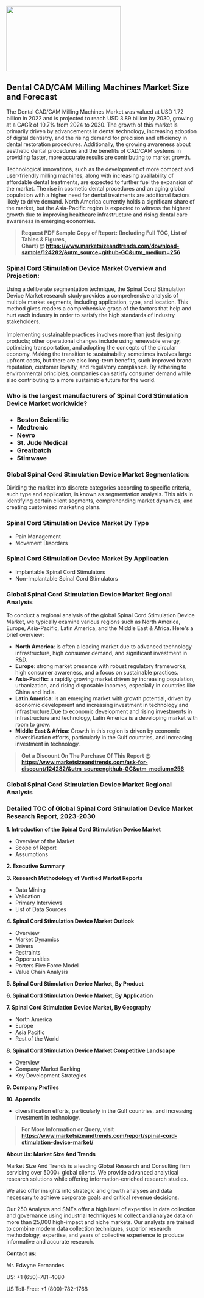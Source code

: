 <p><img class="alignnone size-medium wp-image-20088" src="https://ffe5etoiles.com/wp-content/uploads/2024/12/MST1-300x171.png" alt="" width="300" height="171" /></p><h2>Dental CAD/CAM Milling Machines Market Size and Forecast</h2><p>The Dental CAD/CAM Milling Machines Market was valued at USD 1.72 billion in 2022 and is projected to reach USD 3.89 billion by 2030, growing at a CAGR of 10.7% from 2024 to 2030. The growth of this market is primarily driven by advancements in dental technology, increasing adoption of digital dentistry, and the rising demand for precision and efficiency in dental restoration procedures. Additionally, the growing awareness about aesthetic dental procedures and the benefits of CAD/CAM systems in providing faster, more accurate results are contributing to market growth.</p><p>Technological innovations, such as the development of more compact and user-friendly milling machines, along with increasing availability of affordable dental treatments, are expected to further fuel the expansion of the market. The rise in cosmetic dental procedures and an aging global population with a higher need for dental treatments are additional factors likely to drive demand. North America currently holds a significant share of the market, but the Asia-Pacific region is expected to witness the highest growth due to improving healthcare infrastructure and rising dental care awareness in emerging economies.</p></p><blockquote id="" class=""><strong>Request PDF Sample Copy of Report: (Including Full TOC, List of Tables &amp; Figures, Chart)&nbsp;@&nbsp;<strong><a href="https://www.marketsizeandtrends.com/download-sample/124282/&utm_source=github-GC&utm_medium=256" target="_blank">https://www.marketsizeandtrends.com/download-sample/124282/&utm_source=github-GC&utm_medium=256</a></strong></strong></blockquote><h3 id="" class="">Spinal Cord Stimulation Device Market&nbsp;Overview and Projection:</h3><p id="" class="">Using a deliberate segmentation technique, the Spinal Cord Stimulation Device Market research study provides a comprehensive analysis of multiple market segments, including application, type, and location. This method gives readers a comprehensive grasp of the factors that help and hurt each industry in order to satisfy the high standards of industry stakeholders. <br /> <br />Implementing sustainable practices involves more than just designing products; other operational changes include using renewable energy, optimizing transportation, and adopting the concepts of the circular economy. Making the transition to sustainability sometimes involves large upfront costs, but there are also long-term benefits, such improved brand reputation, customer loyalty, and regulatory compliance. By adhering to environmental principles, companies can satisfy consumer demand while also contributing to a more sustainable future for the world.</p><h3 id="" class="">Who is the largest manufacturers of&nbsp;Spinal Cord Stimulation Device Market worldwide?</h3><h3 class=""><p><ul><li>Boston Scientific </li><li> Medtronic </li><li> Nevro </li><li> St. Jude Medical </li><li> Greatbatch </li><li> Stimwave</li></ul></p></h3><h3 id="" class="">Global&nbsp;Spinal Cord Stimulation Device Market Segmentation:</h3><p id="" class="">Dividing the market into discrete categories according to specific criteria, such type and application, is known as segmentation analysis. This aids in identifying certain client segments, comprehending market dynamics, and creating customized marketing plans.</p><h3 id="" class="">Spinal Cord Stimulation Device Market&nbsp;By Type</h3><p><p><ul><li>Pain Management </li><li> Movement Disorders</p></li></ul></p></p><h3 id="" class="">Spinal Cord Stimulation Device Market&nbsp;By Application</h3><p class=""><p><ul><li>Implantable Spinal Cord Stimulators </li><li> Non-Implantable Spinal Cord Stimulators</li></ul></p></p><h3 id="" class="">Global Spinal Cord Stimulation Device Market Regional Analysis</h3><p id="" class="">To conduct a regional analysis of the global Spinal Cord Stimulation Device Market, we typically examine various regions such as North America, Europe, Asia-Pacific, Latin America, and the Middle East &amp; Africa. Here's a brief overview:</p><ul><li><strong>North America</strong>: is often a leading market due to advanced technology infrastructure, high consumer demand, and significant investment in R&amp;D.</li><li><strong>Europe</strong>: strong market presence with robust regulatory frameworks, high consumer awareness, and a focus on sustainable practices.</li><li><strong>Asia-Pacific</strong>: a rapidly growing market driven by increasing population, urbanization, and rising disposable incomes, especially in countries like China and India.</li><li><strong>Latin America</strong>: is an emerging market with growth potential, driven by economic development and increasing investment in technology and infrastructure.Due to economic development and rising investments in infrastructure and technology, Latin America is a developing market with room to grow.</li><li><strong>Middle East &amp; Africa</strong>: Growth in this region is driven by economic diversification efforts, particularly in the Gulf countries, and increasing investment in technology.</li></ul><blockquote id="" class=""><strong>Get a Discount On The Purchase Of This Report @ <strong><a href="https://www.marketsizeandtrends.com/ask-for-discount/124282/&utm_source=github-GC&utm_medium=256" target="_blank">https://www.marketsizeandtrends.com/ask-for-discount/124282/&utm_source=github-GC&utm_medium=256</a></strong></strong></blockquote><h3 id="" class="">Global Spinal Cord Stimulation Device Market Regional Analysis</h3><h3 id="" class="">Detailed TOC of Global Spinal Cord Stimulation Device Market Research Report, 2023-2030</h3><p id="" class=""><strong>1. Introduction of the Spinal Cord Stimulation Device Market</strong></p><ul><li>Overview of the Market</li><li>Scope of Report</li><li>Assumptions</li></ul><p id="" class=""><strong>2. Executive Summary</strong></p><p id="" class=""><strong>3. Research Methodology of Verified Market Reports</strong></p><ul><li>Data Mining</li><li>Validation</li><li>Primary Interviews</li><li>List of Data Sources</li></ul><p id="" class=""><strong>4. Spinal Cord Stimulation Device Market Outlook</strong></p><ul><li>Overview</li><li>Market Dynamics</li><li>Drivers</li><li>Restraints</li><li>Opportunities</li><li>Porters Five Force Model</li><li>Value Chain Analysis</li></ul><p id="" class=""><strong>5. Spinal Cord Stimulation Device Market, By Product</strong></p><p id="" class=""><strong>6. Spinal Cord Stimulation Device Market, By Application</strong></p><p id="" class=""><strong>7. Spinal Cord Stimulation Device Market, By Geography</strong></p><ul><li>North America</li><li>Europe</li><li>Asia Pacific</li><li>Rest of the World</li></ul><p id="" class=""><strong>8. Spinal Cord Stimulation Device Market Competitive Landscape</strong></p><ul><li>Overview</li><li>Company Market Ranking</li><li>Key Development Strategies</li></ul><p id="" class=""><strong>9. Company Profiles</strong></p><p id="" class=""><strong>10. Appendix</strong></p><ul><li>diversification efforts, particularly in the Gulf countries, and increasing investment in technology.</li></ul><blockquote id="" class=""><strong>For More Information or Query, visit <strong><strong><a href="https://www.marketsizeandtrends.com/report/spinal-cord-stimulation-device-market/" target="_blank">https://www.marketsizeandtrends.com/report/spinal-cord-stimulation-device-market/</a></strong></strong></strong></blockquote><p id="" class=""><strong>About Us: Market Size And Trends</strong></p><p id="" class="">Market Size And Trends is a leading Global Research and Consulting firm servicing over 5000+ global clients. We provide advanced analytical research solutions while offering information-enriched research studies.</p><p id="" class="">We also offer insights into strategic and growth analyses and data necessary to achieve corporate goals and critical revenue decisions.</p><p id="" class="">Our 250 Analysts and SMEs offer a high level of expertise in data collection and governance using industrial techniques to collect and analyze data on more than 25,000 high-impact and niche markets. Our analysts are trained to combine modern data collection techniques, superior research methodology, expertise, and years of collective experience to produce informative and accurate research.</p><p id="" class=""><strong>Contact us:</strong></p><p id="" class="">Mr. Edwyne Fernandes</p><p id="" class="">US: +1 (650)-781-4080</p><p id="" class="">US Toll-Free: +1 (800)-782-1768</p>
